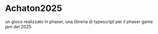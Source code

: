 # Achaton2025
un gioco realizzato in phaser, una libreria di typescript per il phaser game jam del 2025
